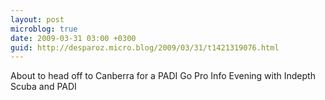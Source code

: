 ```yaml
---
layout: post
microblog: true
date: 2009-03-31 03:00 +0300
guid: http://desparoz.micro.blog/2009/03/31/t1421319076.html
---
```

About to head off to Canberra for a PADI Go Pro Info Evening with Indepth Scuba and PADI
